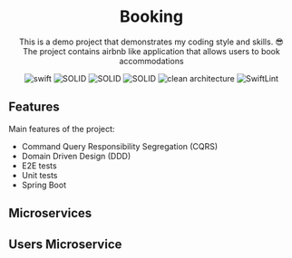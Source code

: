 
<div align="center">

  <h1 style="border-bottom: none">
      <b>Booking</b>
  </h1>

  <p>
    This is a demo project that demonstrates my coding style and skills.  😎<br/>
    The project contains airbnb like application that allows users to book accommodations
  </p>
</div>
<div align="center">

![swift](https://img.shields.io/badge/JAVA-ff3d29)
![SOLID](https://img.shields.io/badge/CQRS-0021Aa)
![SOLID](https://img.shields.io/badge/MICROSERVICES-f0207a)
![SOLID](https://img.shields.io/badge/DOMAIN_DRIVEN_DESIGN-f0207a)
![clean architecture](https://img.shields.io/badge/SPRING-00AA0e)
![SwiftLint](https://img.shields.io/badge/KAFKA-9400FF)

</div>


## Features

Main features of the project:

- Command Query Responsibility Segregation (CQRS)
- Domain Driven Design (DDD)
- E2E tests
- Unit tests
- Spring Boot

## Microservices

## Users Microservice

